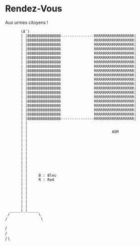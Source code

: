 # Rendez-Vous

Aux urmes citoyens !

           (Â¯)
           | |BBBBBBBBBBBBBBB---------------RRRRRRRRRRRRRRRRRR|
           | |BBBBBBBBBBBBBBB               RRRRRRRRRRRRRRRRRR|
           | |BBBBBBBBBBBBBBB               RRRRRRRRRRRRRRRRRR|
           | |BBBBBBBBBBBBBBB               RRRRRRRRRRRRRRRRRR|
           | |BBBBBBBBBBBBBBB               RRRRRRRRRRRRRRRRRR|
           | |BBBBBBBBBBBBBBB               RRRRRRRRRRRRRRRRRR|
           | |BBBBBBBBBBBBBBB               RRRRRRRRRRRRRRRRRR|
           | |BBBBBBBBBBBBBBB               RRRRRRRRRRRRRRRRRR|
           | |BBBBBBBBBBBBBBB               RRRRRRRRRRRRRRRRRR|
           | |BBBBBBBBBBBBBBB               RRRRRRRRRRRRRRRRRR|
           | |BBBBBBBBBBBBBBB               RRRRRRRRRRRRRRRRRR|
           | |BBBBBBBBBBBBBBB               RRRRRRRRRRRRRRRRRR|
           | |BBBBBBBBBBBBBBB               RRRRRRRRRRRRRRRRRR|
           | |BBBBBBBBBBBBBBB               RRRRRRRRRRRRRRRRRR|
           | |BBBBBBBBBBBBBBB               RRRRRRRRRRRRRRRRRR|
           | |BBBBBBBBBBBBBBB               RRRRRRRRRRRRRRRRRR|
           | |BBBBBBBBBBBBBBB               RRRRRRRRRRRRRRRRRR|
           | |BBBBBBBBBBBBBBB               RRRRRRRRRRRRRRRRRR|
           | |BBBBBBBBBBBBBBB               RRRRRRRRRRRRRRRRRR|
           | |BBBBBBBBBBBBBBB---------------RRRRRRRRRRRRRRRRRR|
           | |
           | |
           | |                                      AOM
           | |
           | |
           | |
           | |
           | |
           | |
           | |
           | |
           | |
           | |     B : Bleu
           | |     R : Red
           | |
           | |
           | |
           | |
           | |
           | |
      _____|_|_____
     /             \
    /               \
   /                 \
  /                   \
 /                     \
